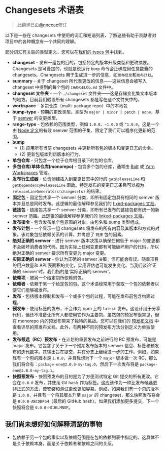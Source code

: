 # Changesets 术语表

> 此翻译已由[@nnecec](https://github.com/nnecec)修订

以下是一些在 changesets 中使用的词汇和短语列表，了解这些有助于贡献者对项目中的各种概念有一个共同的理解。

部分词汇有关联的类型定义，您可以在[我们的 types 包](https://github.com/changesets/changesets/tree/main/packages/types)中找到。

- **changeset** - 发布一组包的目的，包括特定的版本升级类型和更改摘要。Changesets 是可叠加的，也就是说运行 `bump` 命令会正确应用任意数量的 changesets。Changesets 用于生成进一步的信息，如`发布信息`和`发布计划`。
- **summary** - 关于 changeset 所代表更改的信息——这些信息会被写入 changeset 中提到的每个包的 `CHANGELOG.md` 文件中。
- **changeset 文件夹** - 一个 `./changeset` 文件夹——这是存储变化集文本版本的地方。目前我们假设所有 changesets 都是写在这个文件夹中的。
- **workspace** - 多包仓库（multi-package repo）中的本地包
- **bump-type** - 预期的更改类型。类型为 `major | minor | patch | none`，基于 [semver](https://semver.org/) 的变更类型。
- **range-type** - 包依赖的范围类型，例如 `1.0.0`、`~1.0.0` 或 `^1.0.0`。这是一个由 [Node 定义](https://github.com/npm/node-semver#ranges)的有效 semver 范围的子集，限定了我们可以程序化更新的范围。
- **bump**
  - (1) 应用所有当前 changesets 并更新所有包的版本和变更日志的命令。
  - (2) 更新包版本到新版本的行为。
- **单包仓库** - 只包含一个位于仓库根目录下的包的仓库。
- **多包仓库/单体仓库(monorepo)** - 包含多个包的仓库，通常由 [Bolt](https://github.com/boltpkg/bolt) 或 [Yarn Workspaces](https://yarnpkg.com/lang/en/docs/workspaces/) 管理。
- **发布行生成器** - 负责创建插入到变更日志中的行的 `getReleaseLine` 和 `getDependencyReleaseLine` 函数。特定发布的变更日志条目可以视为 `releaseLineGenerators(changesets)` 的结果。
- **固定包** - 固定包共享一个 semver 分类，即所有固定包具有相同的 semver 版本并且总是同时发布。此逻辑的最佳解释参见我们的 [fixed-packages 文档](./fixed-packages)。
- **链接包** - 链接包共享一个 semver 分类，即所有已发布的链接包都有统一的新 semver 范围。此逻辑的最佳解释参见我们的 [linked-packages 文档](./linked-packages)。
- **发布指令** - 包含发布单个包意图的对象，由包名和 bump 类型组成。
- **发布计划** - 一个显示一组 changesets 将发布的所有内容及其版本和方式的对象。该对象包括依赖关系的计算，并考虑了 `链接` 包的因素。
- **绝对正确的 semver** - 进行 semver 版本决策以确保任何低于 major 的变更都不会破坏消费者的代码。因为实际上任何变更都有可能破坏用户的代码，所以绝对正确的 semver 要求所有变更为 major 变更。
- **实际正确的 semver** - 你认为正确的 semver 决策，但可能会有误。随着项目的用户数量和 API 表面积的变化，实用评估也可能发生变化。当我们谈论‘正确的 semver’时，我们指的是‘实际正确的 semver’。
- **依赖项** - 被另一个给定包所依赖的包。
- **依赖者** - 依赖于另一个给定包的包。这个术语经常用于获取一个包的依赖者以便它们能够被发布。
- **发布** - 包括版本控制和发布一个或多个包的过程，可能在发布前包含构建过程。
- **预发布** - 使用标签的发布，不会作为 npm 上的 `latest` 发布。这设计用于分享代码，但还不准备让所有人都使用它作为主要包。虽然包的预发布很常见，但在 monorepo 内的预发布带来了独特的挑战。您可以在我们的 [预发布文档](./prereleases) 中查看详尽的预发布文档。此外，有两种不同的预发布方法分别定义为单独使用。
- **发布候选（RC）预发布** - 在计划的重要发布之前进行的 RC 预发布，可能是 major 发布。它包含了关于下一个预期发布版本的 semver 信息、标签和预发布的迭代数字。其输出旨在提交，并在分支上继续进一步的工作。例如，如果我有一个包的版本是 `1.0.0`，并且我想为下一个 `major` 版本做一次 RC，那么我们将会有：`package-one@2.0.0-my-tag.0`，然后下一次发布将是 `package-one@2.0.0-my-tag.1`。
- **快照预发布** - 快照预发布的目的是为了方便测试特定 Git 提交的所有更改。它会在 `0.0.0` 发布，并使用 Git hash 作为标签。这应该作为一种比发布候选更非正式的方法，使安装和测试更改更加容易。例如，如果我们有一个包的版本是 `1.0.0`，并且有一个将其版本升至 `major` 的 changeset，那么快照发布将会是 `0.0.0-ABCDEFGH`（最后的 GitHub hash）。如果我们添加更多提交，下一个快照将会是 `0.0.0-HIJKLMNOP`。

## 我们尚未想好如何解释清楚的事物

- 包依赖于另一个包的事实以及依赖范围是在包的依赖列表中指定的。这具体不是关于依赖本身，而是关于依赖者和依赖之间的关系。
